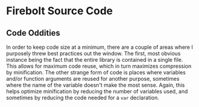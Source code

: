 Firebolt Source Code
========

## Code Oddities

In order to keep code size at a minimum, there are a couple of areas where I purposely threw best practices out the window. The first, most obvious instance being the fact that the entire library is contained in a single file. This allows for maximum code reuse, which in turn maximizes compression by minification. The other strange form of code is places where variables and/or function arguments are reused for another purpose, sometimes where the name of the variable doesn't make the most sense. Again, this helps optimize minification by reducing the number of variables used, and sometimes by reducing the code needed for a `var` declaration.
